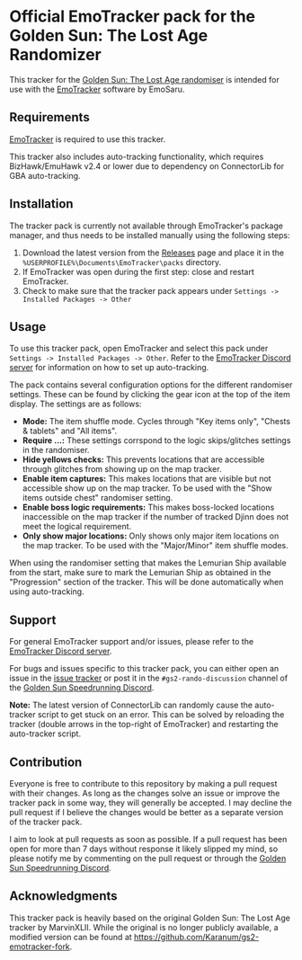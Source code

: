 # Official EmoTracker pack for the Golden Sun: The Lost Age Randomizer

This tracker for the [Golden Sun: The Lost Age randomiser](https://gs2randomiser.com) is intended for use with the [EmoTracker](https://emotracker.net) software by EmoSaru.

## Requirements

[EmoTracker](https://emotracker.net/download/) is required to use this tracker.

This tracker also includes auto-tracking functionality, which requires BizHawk/EmuHawk v2.4 or lower due to dependency on ConnectorLib for GBA auto-tracking.

## Installation

The tracker pack is currently not available through EmoTracker's package manager, and thus needs to be installed manually using the following steps:

1. Download the latest version from the [Releases](https://github.com/Karanum/gstla_emotracker_pack/releases) page and place it in the `%USERPROFILE%\Documents\EmoTracker\packs` directory.
2. If EmoTracker was open during the first step: close and restart EmoTracker.
3. Check to make sure that the tracker pack appears under `Settings -> Installed Packages -> Other`

## Usage

To use this tracker pack, open EmoTracker and select this pack under `Settings -> Installed Packages -> Other`.
Refer to the [EmoTracker Discord server](https://emotracker.net/community/) for information on how to set up auto-tracking.

The pack contains several configuration options for the different randomiser settings. These can be found by clicking the gear icon at the top of the item display.
The settings are as follows:

- **Mode:** The item shuffle mode. Cycles through "Key items only", "Chests & tablets" and "All items".
- **Require \.\.\.:** These settings corrspond to the logic skips/glitches settings in the randomiser.
- **Hide yellows checks:** This prevents locations that are accessible through glitches from showing up on the map tracker.
- **Enable item captures:** This makes locations that are visible but not accessible show up on the map tracker. To be used with the "Show items outside chest" randomiser setting.
- **Enable boss logic requirements:** This makes boss-locked locations inaccessible on the map tracker if the number of tracked Djinn does not meet the logical requirement.
- **Only show major locations:** Only shows only major item locations on the map tracker. To be used with the "Major/Minor" item shuffle modes.

When using the randomiser setting that makes the Lemurian Ship available from the start, make sure to mark the Lemurian Ship as obtained in the "Progression" section of the tracker.
This will be done automatically when using auto-tracking.

## Support

For general EmoTracker support and/or issues, please refer to the [EmoTracker Discord server](https://emotracker.net/community/).

For bugs and issues specific to this tracker pack, you can either open an issue in the [issue tracker](https://github.com/Karanum/gstla_emotracker_pack/issues)
or post it in the `#gs2-rando-discussion` channel of the [Golden Sun Speedrunning Discord](https://discord.com/invite/QWwxrmN).

**Note:** The latest version of ConnectorLib can randomly cause the auto-tracker script to get stuck on an error. 
This can be solved by reloading the tracker (double arrows in the top-right of EmoTracker) and restarting the auto-tracker script.

## Contribution

Everyone is free to contribute to this repository by making a pull request with their changes. As long as the changes solve an issue or improve the tracker pack in some way, 
they will generally be accepted. I may decline the pull request if I believe the changes would be better as a separate version of the tracker pack.

I aim to look at pull requests as soon as possible. If a pull request has been open for more than 7 days without response it likely slipped my mind, 
so please notify me by commenting on the pull request or through the [Golden Sun Speedrunning Discord](https://discord.com/invite/QWwxrmN).

## Acknowledgments

This tracker pack is heavily based on the original Golden Sun: The Lost Age tracker by MarvinXLII.
While the original is no longer publicly available, a modified version can be found at https://github.com/Karanum/gs2-emotracker-fork.
